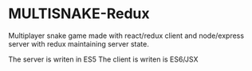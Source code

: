 # MULTISNAKE-Redux
Multiplayer snake game made with react/redux client and node/express server with redux maintaining server state.

The server is writen in ES5
The client is writen is ES6/JSX
